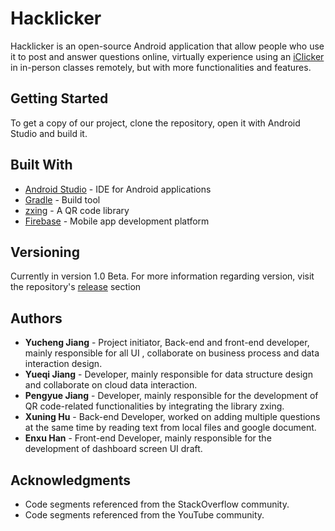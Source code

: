 # Hacklicker

Hacklicker is an open-source Android application that allow people who use it to post and answer questions online, virtually experience using an [iClicker](https://www.iclicker.com/) in in-person classes remotely, but with more functionalities and features. 

## Getting Started

To get a copy of our project, clone the repository, open it with Android Studio and build it.



## Built With

* [Android Studio](https://developer.android.com/studio) - IDE for Android applications
* [Gradle](https://gradle.org/) - Build tool
* [zxing](https://github.com/zxing/zxing) - A QR code library
* [Firebase](https://firebase.google.com/) - Mobile app development platform

## Versioning

Currently in version 1.0 Beta. For more information regarding version, visit the repository's [release](https://github.com/Yucheng-Jiang/Hacklicker/releases) section

## Authors

* **Yucheng Jiang** - Project initiator, Back-end and front-end developer, mainly responsible for all UI , collaborate on business process and data interaction design.
* **Yueqi Jiang** - Developer, mainly responsible for data structure design and collaborate on cloud data interaction.
* **Pengyue Jiang** - Developer, mainly responsible for the development of QR code-related functionalities by integrating the library zxing.
* **Xuning Hu** - Back-end Developer, worked on adding multiple questions at the same time by reading text from local files and google document.
* **Enxu Han** - Front-end Developer, mainly responsible for the development of dashboard screen UI draft. 

## Acknowledgments

* Code segments referenced from the StackOverflow community.
* Code segments referenced from the YouTube community.

